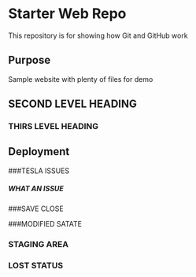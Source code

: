 # Starter Web Repo

This repository is for showing how Git and GitHub work

## Purpose

Sample website with plenty of files for demo
## SECOND LEVEL HEADING

### THIRS LEVEL HEADING


## Deployment



###TESLA ISSUES

##### WHAT AN ISSUE



###SAVE CLOSE


###MODIFIED SATATE


### STAGING AREA


### LOST STATUS
